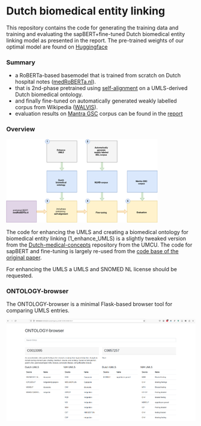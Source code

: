# Dutch biomedical entity linking

This repository contains the code for generating the training data and training and evaluating the sapBERT+fine-tuned Dutch biomedical entity linking model as presented in the report. The pre-trained weights of our optimal model are found on [Huggingface](https://huggingface.co/fonshartendorp/dutch_biomedical_entity_linking)

### Summary
- a RoBERTa-based basemodel that is trained from scratch on Dutch hospital notes ([medRoBERTa.nl](https://huggingface.co/CLTL/MedRoBERTa.nl)).
- that is 2nd-phase pretrained using [self-alignment](https://doi.org/10.48550/arXiv.2010.11784) on a UMLS-derived Dutch biomedical ontology.
- and finally fine-tuned on automatically generated weakly labelled corpus from Wikipedia ([WALVIS](https://github.com/fonshartendorp/dutch_biomedical_entity_linking/blob/main/WALVIS-corpus/WALVIS.xml)).
- evaluation results on [Mantra GSC](https://doi.org/10.1093/jamia/ocv037) corpus can be found in the [report](https://github.com/fonshartendorp/dutch_biomedical_entity_linking/blob/main/report/report.pdf)

### Overview
<img src="https://github.com/fonshartendorp/dutch_biomedical_entity_linking/blob/main/report/overview.png" width="80%" />

The code for enhancing the UMLS and creating a biomedical ontology for biomedical entity linking (1\_enhance\_UMLS) is a slightly tweaked version from the [Dutch-medical-concepts](https://github.com/umcu/dutch-medical-concepts) repository from the UMCU. The code for sapBERT and fine-tuning is largely re-used from the [code base of the original paper](https://github.com/cambridgeltl/sapbert/tree/main). 

For enhancing the UMLS a UMLS and SNOMED NL license should be requested.

### ONTOLOGY-browser
The ONTOLOGY-browser is a minimal Flask-based browser tool for comparing UMLS entries.


<img src="https://github.com/fonshartendorp/dutch_biomedical_entity_linking/blob/main/ontology-browser/ontology-browser.png" />

